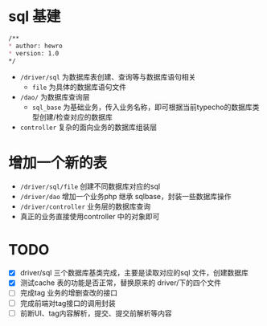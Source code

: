 # sql 基建

```markdown
/**
* author: hewro
* version: 1.0
*/
```

- `/driver/sql` 为数据库表创建、查询等与数据库语句相关
  - `file` 为具体的数据库语句文件
- `/dao/` 为数据库查询层
  - `sql_base` 为基础业务，传入业务名称，即可根据当前typecho的数据库类型创建/检查对应的数据库
- `controller` 复杂的面向业务的数据库组装层


# 增加一个新的表
- `/driver/sql/file` 创建不同数据库对应的sql
- `/driver/dao` 增加一个业务php 继承 sqlbase，封装一些数据库操作
- `/driver/controller` 业务层的数据库查询
- 真正的业务直接使用controller 中的对象即可

# TODO

- [x] driver/sql 三个数据库基类完成，主要是读取对应的sql 文件，创建数据库
- [x] 测试cache 表的功能是否正常，替换原来的 driver/下的四个文件
- [ ] 完成tag 业务的增删查改的接口
- [ ] 完成前端对tag接口的调用封装
- [ ] 前断UI、tag内容解析，提交、提交前解析等内容
